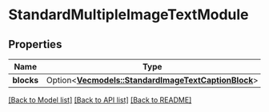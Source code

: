 # StandardMultipleImageTextModule

## Properties

Name | Type | Description | Notes
------------ | ------------- | ------------- | -------------
**blocks** | Option<[**Vec<models::StandardImageTextCaptionBlock>**](StandardImageTextCaptionBlock.md)> |  | [optional]

[[Back to Model list]](../README.md#documentation-for-models) [[Back to API list]](../README.md#documentation-for-api-endpoints) [[Back to README]](../README.md)


